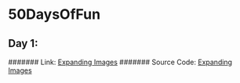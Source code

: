 # 50DaysOfFun

## Day 1:
  ####### Link: [Expanding Images](https://peppy-travesseiro-761fb9.netlify.app/)
  ####### Source Code: [Expanding Images](https://github.com/oksiweb/50DaysOfFun/tree/main/1-expanding-images)
